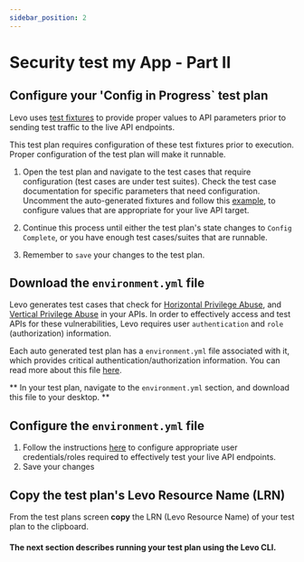 ```yaml
---
sidebar_position: 2
---
```


# Security test my App - Part II

## Configure your 'Config in Progress` test plan
Levo uses [test fixtures][fixtures] to provide proper values to API parameters prior to sending test traffic to the live API endpoints.

This test plan requires configuration of these test fixtures prior to execution. Proper configuration of the test plan will make it runnable.

1. Open the test plan and navigate to the test cases that require configuration (test cases are under test suites). Check the test case documentation for
specific parameters that need configuration. Uncomment the auto-generated fixtures and follow this [example][fixture-example], to configure values that are appropriate for your live API target.

2. Continue this process until either the test plan's state changes to `Config Complete`, or you have enough test cases/suites that are runnable.

3. Remember to `save` your changes to the test plan.

## Download the `environment.yml` file
Levo generates test cases that check for [Horizontal Privilege Abuse][horizontal-priv-abuse], and [Vertical Privilege Abuse][vertical-priv-abuse] in your APIs.
In order to effectively access and test APIs for these vulnerabilities, Levo requires user `authentication` and `role` (authorization) information.

Each auto generated test plan has a `environment.yml` file associated with it, which provides critical authentication/authorization information.
You can read more about this file [here][env-file]. 

** In your test plan, navigate to the `environment.yml` section, and download this file to your desktop. **

## Configure the `environment.yml` file
1. Follow the instructions [here][configure-authn] to configure appropriate user credentials/roles required to effectively test your live API endpoints.
2. Save your changes

## Copy the test plan's Levo Resource Name (LRN)
From the test plans screen **copy** the LRN (Levo Resource Name) of your test plan to the clipboard.

#### The next section describes running your test plan using the Levo CLI.

[example-values]: https://swagger.io/docs/specification/adding-examples/
[fixtures]: ../../concepts/test-fixtures.md
[fixture-example]: ../../concepts/test-fixtures#test-fixture-format

[horizontal-priv-abuse]: https://en.wikipedia.org/wiki/Privilege_escalation#Horizontal
[vertical-priv-abuse]: https://en.wikipedia.org/wiki/Privilege_escalation#Vertical
[env-file]: ../../concepts/authentication/authn-authz.md
[configure-authn]: ../../concepts/authentication/supported-auth-methods.md